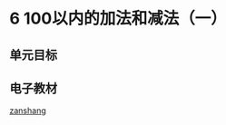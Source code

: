 # 6 100以内的加法和减法（一）

## 单元目标



## 电子教材

<Ebook grade="xxsx1b" :pages="61" :paged="84" ></Ebook>

[zanshang](../res/zanshang.md ':include')